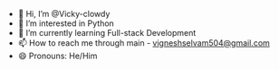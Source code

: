 - 👋 Hi, I’m @Vicky-clowdy
- 👀 I’m interested in Python
- 🌱 I’m currently learning Full-stack Development
- 📫 How to reach me through main - vigneshselvam504@gmail.com
- 😄 Pronouns: He/Him
